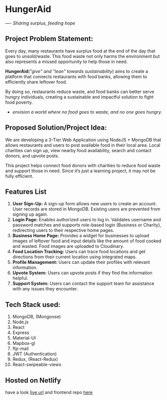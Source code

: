 # HungerAid

—- _Sharing surplus, feeding hope_

## Project Problem Statement:

Every day, many restaurants have surplus food at the end of the day that goes to unsold/waste. This food waste not only harms the environment but also represents a missed opportunity to help those in need.

**HungerAid**(_"give" and "lean" towards sustainability_) aims to create a platform that connects restaurants with food banks, allowing them to efficiently share leftover food.

By doing so, restaurants reduce waste, and food banks can better serve hungry individuals, creating a sustainable and impactful solution to fight food poverty.

- _envision a world where no food goes to waste, and no one goes hungry._

## Proposed Solution/Project Idea:

We are developing a 3-Tier Web Application using NodeJS + MongoDB that allows restaurants and users to post available food in their local area. Local charities can sign up, view nearby food availability, search and contact donors, and upvote posts.

This project helps connect food donors with charities to reduce food waste and support those in need. Since it’s just a learning project, it may not be fully efficient.

## Features List

1. **User Sign-Up:** A sign-up form allows new users to create an account. User records are stored in MongoDB. Existing users are prevented from signing up again.
2. **Login Page:** Enables authorized users to log in. Validates username and password matches and supports role-based login (Business or Charity), redirecting users to their respective home pages.
3. **Business Home Page:** Provides a widget for businesses to upload images of leftover food and input details like the amount of food cooked and wasted. Food images are uploaded to Cloudinary.
4. **Food Location Tracking:** Users can trace food locations and get directions from their current location using integrated maps.
5. **Profile Management:** Users can update their profiles with relevant information.
6. **Upvote System:** Users can upvote posts if they find the information helpful.
7. **Support System:** Users can contact the support team for assistance with any issues they encounter.

## Tech Stack used:

1. MongoDB, (Mongoose)
2. Node.js
3. React
4. Express
5. Material-UI
6. Mapbox-gl
7. ftp-mail
8. JWT (Authentication)
9. Redux, (React-Redux)
10. React-swipeable-views

<!-- fix later -->

## Hosted on Netlify

have a look [live url](https://hunger-aid.netlify.app/)
and frontend repo [here](https://github.com/baala3/hunger-aid-frontend)
